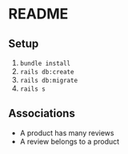 # README

## Setup
1. `bundle install`
2. `rails db:create`
3. `rails db:migrate`
4. `rails s`


## Associations
- A product has many reviews
- A review belongs to a product